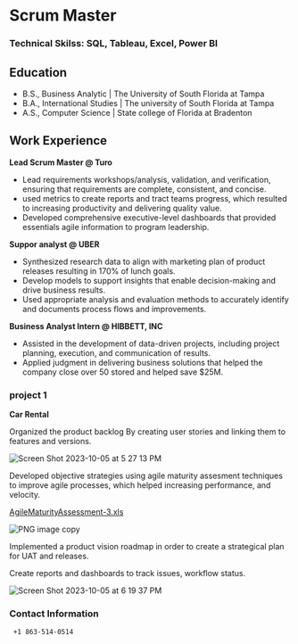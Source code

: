 # Scrum Master

### Technical Skilss: SQL, Tableau, Excel, Power BI

## Education
- B.S., Business Analytic | The University of South Florida at Tampa
- B.A., International Studies | The university of South Florida at Tampa
- A.S., Computer Science | State college of Florida at Bradenton

## Work Experience 
**Lead Scrum Master @ Turo**
- Lead requirements workshops/analysis, validation, and verification, ensuring that requirements are complete, consistent, and concise.
- used metrics to create reports and tract teams progress, which resulted to increasing productivity and delivering quality value.
- Developed comprehensive executive-level dashboards that provided essentials agile information to program leadership.

**Suppor analyst @ UBER**
- Synthesized research data to align with marketing plan of product releases resulting in 170% of lunch goals.
- Develop models to support insights that enable decision-making and drive business results.
- Used appropriate analysis and evaluation methods to accurately identify and documents process flows and improvements. 

**Business Analyst Intern @ HIBBETT, INC** 
- Assisted in the development of data-driven projects, including project planning, execution, and communication of results.
- Applied judgment in delivering business solutions that helped the company close over 50 stored and helped save $25M. 


### project 1 
  **Car Rental**
  
Organized the product backlog  By creating user stories and linking them to features and versions.

![Screen Shot 2023-10-05 at 5 27 13 PM](https://github.com/ftsoungui/ftsoungui/assets/139358019/c0ede11a-90f4-4b49-9542-d49f12e3e1d4)



Developed objective strategies using agile maturity assesment techniques to improve agile processes, which helped increasing performance, and velocity. 

[AgileMaturityAssessment-3.xls](https://github.com/ftsoungui/ftsoungui/files/12796648/AgileMaturityAssessment-3.xls)


![PNG image copy](https://github.com/ftsoungui/ftsoungui/assets/139358019/72d6810d-49f7-44c6-97a0-1806650c0a20)






Implemented a product vision roadmap in order to create a strategical plan for UAT and releases. 



Create reports and dashboards to track issues, workflow status.

![Screen Shot 2023-10-05 at 6 19 37 PM](https://github.com/ftsoungui/ftsoungui/assets/139358019/e1b28064-ab17-4c58-bd41-fb4143a812a1)







### Contact Information
     +1 863-514-0514

<!---
ftsoungui/ftsoungui is a ✨ special ✨ repository because its `README.md` (this file) appears on your GitHub profile.
You can click the Preview link to take a look at your changes.
--->
